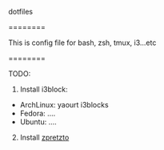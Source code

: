 dotfiles

========

This is config file for bash, zsh, tmux, i3...etc

========

TODO:

1. Install i3block:
  - ArchLinux: yaourt i3blocks
  - Fedora: ....
  - Ubuntu: ....

2. Install [zpretzto](https://github.com/sorin-ionescu/prezto)
